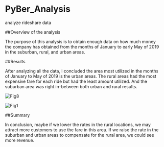 # PyBer_Analysis
analyze rideshare data

##Overview of the analysis

The purpose of this analysis is to obtain enough data on how much money the company has obtained from the months of January to early May of 2019 in the suburban, rural, and urban areas.

##Results

After analyzing all the data, I concluded the area most utilized in the months of January to May of 2019 is the urban areas. The rural areas had the most expensive fare for each ride but had the least amount utilized. And the suburban area was right in-between both urban and rural results.

![Fig8](https://user-images.githubusercontent.com/98724851/162875685-4b2c3ef2-d317-49f1-9b8d-eefd5eb7c23c.png)

![Fig1](https://user-images.githubusercontent.com/98724851/162875795-3591c50e-76e4-4c5c-8cc8-3c599610c0e5.png)


##Summary

In conclusion, maybe if we lower the rates in the rural locations, we may attract more customers to use the fare in this area. If we raise the rate in the suburban and urban areas to compensate for the rural area, we could see more revenue.
